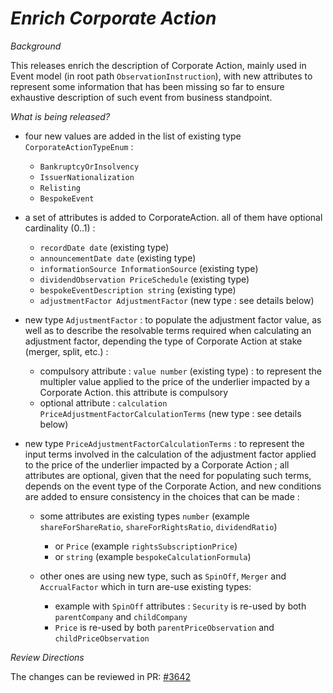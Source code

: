 # _Enrich Corporate Action_

_Background_

This releases enrich the description of Corporate Action, mainly used in Event model (in root path `ObservationInstruction`), with new attributes to represent some information that has been missing so far to ensure exhaustive description of such event from business standpoint.

_What is being released?_

- four new values are added in the list of existing type `CorporateActionTypeEnum` :

    - `BankruptcyOrInsolvency`
    - `IssuerNationalization`
    - `Relisting`
    - `BespokeEvent`

- a set of attributes is added to CorporateAction. all of them have optional cardinality (0..1) :
    
   - `recordDate date` (existing type)
   - `announcementDate date` (existing type)
   - `informationSource InformationSource` (existing type)
   - `dividendObservation PriceSchedule` (existing type)
   - `bespokeEventDescription string` (existing type)
   - `adjustmentFactor AdjustmentFactor` (new type : see details below)
  
- new type `AdjustmentFactor` : to populate the adjustment factor value, as well as to describe the resolvable terms required when calculating an adjustment factor, depending the type of Corporate Action at stake (merger, split, etc.) :

     - compulsory attribute : `value number`  (existing type) : to represent the multipler value applied to the price of the underlier impacted by a Corporate Action. this attribute is compulsory
     - optional attribute : `calculation PriceAdjustmentFactorCalculationTerms` (new type : see details below)

- new type `PriceAdjustmentFactorCalculationTerms` : to represent the input terms involved in the calculation of the adjustment factor applied to the price of the underlier impacted by a Corporate Action ; all attributes are optional, given that the need for populating such terms, depends on the event type of the Corporate Action, and new conditions are added to ensure consistency in the choices that can be made :

    - some attributes are existing types `number` (example `shareForShareRatio`, `shareForRightsRatio`, `dividendRatio`) 
      - or `Price` (example `rightsSubscriptionPrice`) 
      - or `string` (example `bespokeCalculationFormula`)
      
    - other ones are using new type, such as `SpinOff`, `Merger` and `AccrualFactor` which in turn are-use existing types:
      - example with `SpinOff` attributes : `Security` is re-used by both `parentCompany` and `childCompany`
      - `Price` is re-used by both `parentPriceObservation` and `childPriceObservation`

_Review Directions_

The changes can be reviewed in PR: [#3642](https://github.com/finos/common-domain-model/pull/3642) 

